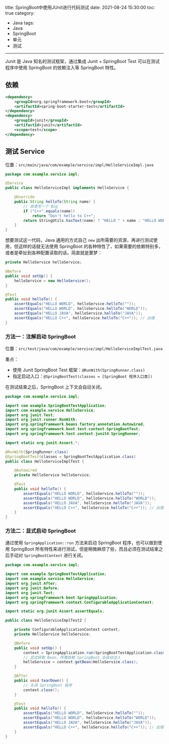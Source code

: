 title: SpringBoot中使用JUnit进行代码测试
date: 2021-08-24 15:30:00
toc: true
category:
 - Java
tags:
 - Java
 - SpringBoot
 - 单元
 - 测试
---

Junit 是 Java 知名的测试框架，通过集成 Junit + SpringBoot Test 可以在测试程序中使用 SpringBoot 的依赖注入等 SpringBoot 特性。

## 依赖

```xml
<dependency>
    <groupId>org.springframework.boot</groupId>
    <artifactId>spring-boot-starter-test</artifactId>
</dependency>
<dependency>
    <groupId>junit</groupId>
    <artifactId>junit</artifactId>
    <scope>test</scope>
</dependency>
```

## 测试 Service

位置：`src/main/java/com/example/service/impl/HelloServiceImpl.java`

```java
package com.example.service.impl;

@Service
public class HelloServiceImpl implements HelloService {

    @Override
    public String helloTo(String name) {
        // 故意写一个 Bug
        if ("C++".equals(name))
            return "Don't hello to C++";
        return StringUtils.hasText(name) ? "HELLO " + name : "HELLO WORLD";
    }
}
```

想要测试这一代码，Java 通用的方式自己 `new` 出所需要的资源，再进行测试使用，但这样的话就无法使用 SpringBoot 的各种特性了，如果需要的依赖特别多，或者是牵扯到各种配置读取的话，简直就是噩梦：

```java
private HelloService helloService;

@Before
public void setUp() {
    helloService = new HelloService();
}

@Test
public void helloTo() {
    assertEquals("HELLO WORLD", helloService.helloTo(""));
    assertEquals("HELLO WORLD", helloService.helloTo("WORLD"));
    assertEquals("HELLO JAVA", helloService.helloTo("JAVA"));
    assertEquals("HELLO C++", helloService.helloTo("C++")); // 出错
}
```

### 方法一：注解启动 SpringBoot

位置：`src/test/java/com/example/service/impl/HelloServiceImplTest.java`

重点：

* 使用 Junit SpringBoot Test 框架：`@RunWith(SpringRunner.class)`
* 指定启动入口：`@SpringBootTest(classes = [SpringBoot 程序入口类])`

在测试结束之后，SpringBoot 上下文会自动关闭。

```java
package com.example.service.impl;

import com.example.SpringBootTestApplication;
import com.example.service.HelloService;
import org.junit.Test;
import org.junit.runner.RunWith;
import org.springframework.beans.factory.annotation.Autowired;
import org.springframework.boot.test.context.SpringBootTest;
import org.springframework.test.context.junit4.SpringRunner;

import static org.junit.Assert.*;

@RunWith(SpringRunner.class)
@SpringBootTest(classes = SpringBootTestApplication.class)
public class HelloServiceImplTest {

    @Autowired
    private HelloService helloService;

    @Test
    public void helloTo() {
        assertEquals("HELLO WORLD", helloService.helloTo(""));
        assertEquals("HELLO WORLD", helloService.helloTo("WORLD"));
        assertEquals("HELLO JAVA", helloService.helloTo("JAVA"));
        assertEquals("HELLO C++", helloService.helloTo("C++")); // 出错
    }
}
```

### 方法二：显式启动 SpringBoot

通过使用 `SpringApplication::run` 方法来启动 SpringBoot 程序，也可以做到使用 SpringBoot 所有特性来进行测试，但是稍微麻烦了些，而且必须在测试结束之后手动对 `SpringBootContext` 进行关闭。

```java
package com.example.service.impl;

import com.example.SpringBootTestApplication;
import com.example.service.HelloService;
import org.junit.After;
import org.junit.Before;
import org.junit.Test;
import org.springframework.boot.SpringApplication;
import org.springframework.context.ConfigurableApplicationContext;

import static org.junit.Assert.assertEquals;

public class HelloServiceImplTest2 {

    private ConfigurableApplicationContext context;
    private HelloService helloService;

    @Before
    public void setUp() {
        context = SpringApplication.run(SpringBootTestApplication.class);
        // 显式获取 Bean，所需依赖 SpringBoot 会自动注入
        helloService = context.getBean(HelloService.class);
    }

    @After
    public void tearDown() {
        // 关闭 SpringBoot 程序
        context.close();
    }

    @Test
    public void helloTo() {
        assertEquals("HELLO WORLD", helloService.helloTo(""));
        assertEquals("HELLO WORLD", helloService.helloTo("WORLD"));
        assertEquals("HELLO JAVA", helloService.helloTo("JAVA"));
        assertEquals("HELLO C++", helloService.helloTo("C++")); // 出错
    }
}
```
